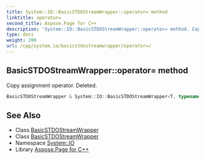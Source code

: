 ```yaml
---
title: System::IO::BasicSTDOStreamWrapper::operator= method
linktitle: operator=
second_title: Aspose.Page for C++
description: 'System::IO::BasicSTDOStreamWrapper::operator= method. Copy assignment operator. Deleted in C++.'
type: docs
weight: 200
url: /cpp/system.io/basicstdostreamwrapper/operator=/
---
```

## BasicSTDOStreamWrapper::operator= method


Copy assignment operator. Deleted.

```cpp
BasicSTDOStreamWrapper & System::IO::BasicSTDOStreamWrapper<T, typename>::operator=(const BasicSTDOStreamWrapper &)=delete
```

## See Also

* Class [BasicSTDOStreamWrapper](../)
* Class [BasicSTDOStreamWrapper](../)
* Namespace [System::IO](../../)
* Library [Aspose.Page for C++](../../../)
